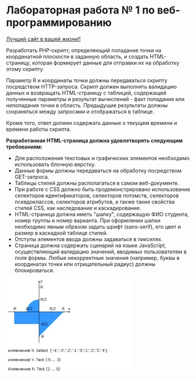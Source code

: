 # Лабораторная работа № 1 по веб-программированию 
[Лучший сайт в вашей жизни!!](https://se.ifmo.ru/~s333049/web1-alisha/) 

Разработать PHP-скрипт, определяющий попадание точки на координатной плоскости в заданную область, и создать HTML-страницу, которая формирует данные для отправки их на обработку этому скрипту.

Параметр R и координаты точки должны передаваться скрипту посредством HTTP-запроса. Скрипт должен выполнять валидацию данных и возвращать HTML-страницу с таблицей, содержащей полученные параметры и результат вычислений - факт попадания или непопадания точки в область. Предыдущие результаты должны сохраняться между запросами и отображаться в таблице.

Кроме того, ответ должен содержать данные о текущем времени и времени работы скрипта.

**Разработанная HTML-страница должна удовлетворять следующим требованиям:**

* Для расположения текстовых и графических элементов необходимо использовать блочную верстку. 
* Данные формы должны передаваться на обработку посредством GET-запроса. 
* Таблицы стилей должны располагаться в самом веб-документе. 
* При работе с CSS должно быть продемонстрировано использование селекторов идентификаторов, селекторов потомств, селекторов псевдоклассов, селекторов атрибутов, а также такие свойства стилей CSS, как наследование и каскадирование. 
* HTML-страница должна иметь "шапку", содержащую ФИО студента, номер группы и номер варианта. При оформлении шапки необходимо явным образом задать шрифт (sans-serif), его цвет и размер в каскадной таблице стилей. 
* Отступы элементов ввода должны задаваться в пикселях. 
* Страница должна содержать сценарий на языке JavaScript, осуществляющий валидацию значений, вводимых пользователем в поля формы. Любые некорректные значения (например, буквы в координатах точки или отрицательный радиус) должны блокироваться. 

![](./img/graph.jpg)
